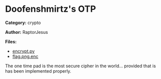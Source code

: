 # Doofenshmirtz's OTP
**Category:** crypto

**Author:** RaptorJesus

**Files:**
* [encrypt.py](./encrypt.py)
* [flag.png.enc](./flag.png.enc)

The one time pad is the most secure cipher in the world... provided that is has been implemented properly.
